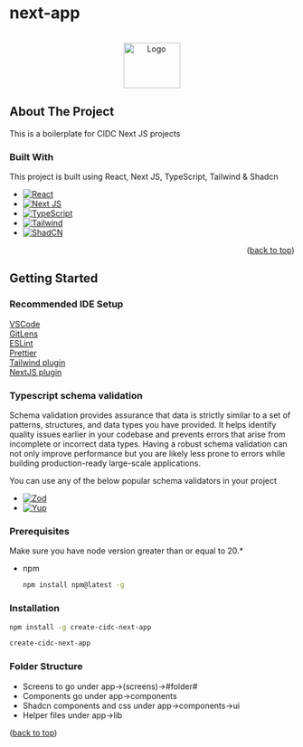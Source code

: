 # next-app

<a name="readme-top"></a>

<!-- PROJECT LOGO -->
<br />
<div align="center">
  <a href="https://www.concertidc.com/">
    <img src="https://github.com/KarthikIDC/cidc-nextjs-starter/assets/126231306/203b9b6f-af3f-4176-b482-8ab728378e47" alt="Logo" width="100" height="80">
  </a>
</div>

<!-- ABOUT THE PROJECT -->

## About The Project

This is a boilerplate for CIDC Next JS projects

### Built With

This project is built using React, Next JS, TypeScript, Tailwind & Shadcn

- [![React][react-logo]][react-url]
- [![Next JS][next-logo]][next-url]
- [![TypeScript][ts-logo]][ts-url]
- [![Tailwind][tailwind-logo]][tailwind-url]
- [![ShadCN][shad-logo]][shad-url]

<p align="right">(<a href="#readme-top">back to top</a>)</p>

<!-- GETTING STARTED -->

## Getting Started

### Recommended IDE Setup

[VSCode](https://code.visualstudio.com/)<br/>
[GitLens](https://marketplace.visualstudio.com/items?itemName=eamodio.gitlens)<br/>
[ESLint](https://marketplace.visualstudio.com/items?itemName=dbaeumer.vscode-eslint)<br/>
[Prettier](https://marketplace.visualstudio.com/items?itemName=esbenp.prettier-vscode)<br/>
[Tailwind plugin](https://marketplace.visualstudio.com/items?itemName=bradlc.vscode-tailwindcss)<br/>
[NextJS plugin](https://marketplace.visualstudio.com/items?itemName=PulkitGangwar.nextjs-snippets)<br/>

### Typescript schema validation

Schema validation provides assurance that data is strictly similar to a set of patterns, structures, and data types you have provided. It helps identify quality issues earlier in your codebase and prevents errors that arise from incomplete or incorrect data types. Having a robust schema validation can not only improve performance but you are likely less prone to errors while building production-ready large-scale applications.

You can use any of the below popular schema validators in your project

- [![Zod][zod-logo]][zod-url]
- [![Yup][yup-logo]][yup-url]

### Prerequisites

Make sure you have node version greater than or equal to 20.\*

- npm

  ```sh
  npm install npm@latest -g
  ```

### Installation

```sh
npm install -g create-cidc-next-app

create-cidc-next-app

```

### Folder Structure

<ul>
<li>Screens to go under app->(screens)->#folder#</li>
<li>Components go under app->components</li>
<li>Shadcn components and css under app->components->ui</li>
<li>Helper files under app->lib</li>
</ul>

<p align="left">(<a href="#readme-top">back to top</a>)</p>

<!-- MARKDOWN LINKS & IMAGES -->

[react-logo]: https://img.shields.io/badge/react-gray?style=for-the-badge&logo=reactquery&logoColor=white
[react-url]: https://react.dev/
[next-logo]: https://img.shields.io/badge/next%20js-gray?style=for-the-badge&logo=nextdotjs&logoColor=white
[next-url]: https://nextjs.org/
[ts-logo]: https://img.shields.io/badge/typescript-gray?style=for-the-badge&logo=typescript&logoColor=white
[ts-url]: https://www.typescriptlang.org/
[tailwind-logo]: https://img.shields.io/badge/tailwind-gray?style=for-the-badge&logo=tailwindcss&logoColor=white
[tailwind-url]: https://tailwindcss.com/
[shad-logo]: https://img.shields.io/badge/shadcn-gray?style=for-the-badge&logo=shadcnui&logoColor=white
[shad-url]: https://ui.shadcn.com/
[zod-logo]: https://img.shields.io/badge/zod-gray?style=for-the-badge&logo=zod&logoColor=white
[zod-url]: https://zod.dev/
[yup-logo]: https://img.shields.io/badge/yup-gray?style=for-the-badge
[yup-url]: https://github.com/jquense/yup